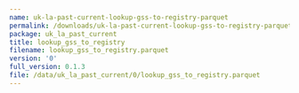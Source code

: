```yaml
---
name: uk-la-past-current-lookup-gss-to-registry-parquet
permalink: /downloads/uk-la-past-current-lookup-gss-to-registry-parquet/0
package: uk_la_past_current
title: lookup_gss_to_registry
filename: lookup_gss_to_registry.parquet
version: '0'
full_version: 0.1.3
file: /data/uk_la_past_current/0/lookup_gss_to_registry.parquet
---
```


